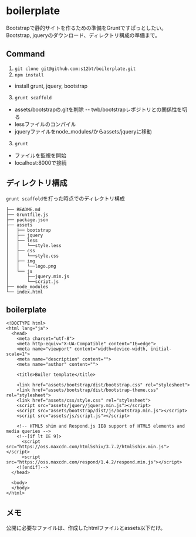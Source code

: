 boilerplate
===========

Bootstrapで静的サイトを作るための準備をGruntですぱっとしたい。Bootstrap, jqueryのダウンロード、ディレクトリ構成の準備まで。

## Command

1. `git clone git@github.com:s12bt/boilerplate.git`
2. `npm install`
 - install grunt, jquery, bootstrap
3. `grunt scaffold`
 - assets/bootstrapの.gitを削除
 -- twb/bootstrapレポジトリとの関係性を切る
 - lessファイルのコンパイル
 - jqueryファイルをnode_modules/からassets/jqueryに移動
3. `grunt`
- ファイルを監視を開始
- localhost:8000で接続

## ディレクトリ構成
`grunt scaffold`を打った時点でのディレクトリ構成
```
├── README.md
├── Gruntfile.js
├── package.json
├── assets
│   ├── bootstrap
│   ├── jquery
│   ├── less
│   │   └──style.less
│   ├── css
│   │   └──style.css
│   ├── img
│   │   └──logo.png
│   └── js
│       ├──jquery.min.js
│       └──script.js
├── node_modules
└── index.html
```

## boilerplate
```
<!DOCTYPE html>
<html lang="ja">
  <head>
    <meta charset="utf-8">
    <meta http-equiv="X-UA-Compatible" content="IE=edge">
    <meta name="viewport" content="width=device-width, initial-scale=1">
    <meta name="description" content="">
    <meta name="author" content="">

    <title>Boiler template</title>

    <link href="assets/bootstrap/dist/bootstrap.css" rel="stylesheet">
    <link href="assets/bootstrap/dist/bootstrap-theme.css" rel="stylesheet">
    <link href="assets/css/style.css" rel="stylesheet">
    <script src="assets/jquery/jquery.min.js"></script>
    <script src="assets/bootstrap/dist/js/bootstrap.min.js"></script>
    <script src="assets/js/script.js"></script>

    <!-- HTML5 shim and Respond.js IE8 support of HTML5 elements and media queries -->
    <!--[if lt IE 9]>
      <script src="https://oss.maxcdn.com/html5shiv/3.7.2/html5shiv.min.js"></script>
      <script src="https://oss.maxcdn.com/respond/1.4.2/respond.min.js"></script>
    <![endif]-->
  </head>

  <body>
  </body>
</html>
```

## メモ
公開に必要なファイルは、作成したhtmlファイルとassets以下だけ。
